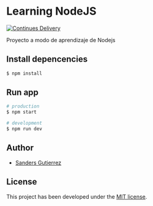 # Learning NodeJS

[![Continues Delivery](https://github.com/sandersgutierrez/shirt-store/actions/workflows/cd.yml/badge.svg)](https://github.com/sandersgutierrez/shirt-store/actions/workflows/cd.yml)

Proyecto a modo de aprendizaje de Nodejs

## Install depencencies

```bash
$ npm install
```

## Run app

```bash
# production
$ npm start

# development
$ npm run dev
```

## Author

- [Sanders Gutierrez](https://sandersgutierrez.github.io)

## License

This project has been developed under the [MIT license](LICENSE).
